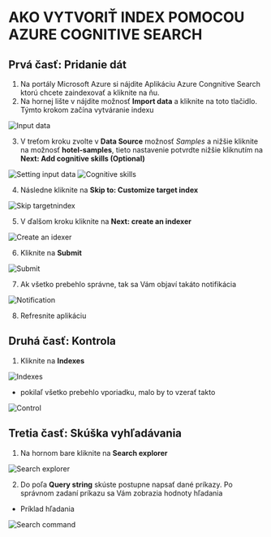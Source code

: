 # AKO VYTVORIŤ INDEX POMOCOU AZURE COGNITIVE SEARCH


## Prvá časť: Pridanie dát

1. Na portály Microsoft Azure si nájdite Aplikáciu Azure Congnitive Search ktorú chcete zaindexovať a kliknite na ňu. 
2. Na hornej lište v nájdite možnosť **Import data** a kliknite na toto tlačidlo. Týmto krokom začína vytváranie indexu

![Input data](https://github.com/michal552703/Vedecky-projekt/blob/main/tutorials/img/creat_input_data.png)

3. V treťom kroku zvolte v **Data Source** možnosť _Samples_ a nižšie kliknite na možnosť **hotel-samples**, tieto nastavenie potvrdte nižšie kliknutím na 
**Next: Add cognitive skills (Optional)**

![Setting input data](https://github.com/michal552703/Vedecky-projekt/blob/main/tutorials/img/settong_input_data.png)
![Cognitive skills](https://github.com/michal552703/Vedecky-projekt/blob/main/tutorials/img/cognitive_skills.png)

4. Následne kliknite na **Skip to: Customize target index**

![Skip targetnindex](https://github.com/michal552703/Vedecky-projekt/blob/main/tutorials/img/skip_target_index.png)

5. V ďalšom kroku kliknite na **Next: create an indexer**

![Create an idexer](https://github.com/michal552703/Vedecky-projekt/blob/main/tutorials/img/create_an_indexer.png)

6. Kliknite na **Submit**

![Submit](https://github.com/michal552703/Vedecky-projekt/blob/main/tutorials/img/submit.png)

7. Ak všetko prebehlo správne, tak sa Vám objaví takáto notifikácia

![Notification](https://github.com/michal552703/Vedecky-projekt/blob/main/tutorials/img/notification_2.png)

8. Refresnite aplikáciu 


## Druhá časť: Kontrola

1. Kliknite na **Indexes**

![Indexes](https://github.com/michal552703/Vedecky-projekt/blob/main/tutorials/img/indexes.png)

- pokilaľ všetko prebehlo vporiadku, malo by to vzerať takto

![Control](https://github.com/michal552703/Vedecky-projekt/blob/main/tutorials/img/control.png)


## Tretia časť: Skúška vyhľadávania

1. Na hornom bare kliknite na **Search explorer**

![Search explorer](https://github.com/michal552703/Vedecky-projekt/blob/main/tutorials/img/search_explorer.png)

2. Do poľa **Query string** skúste postupne napsať dané príkazy. Po správnom zadaní príkazu sa Vám zobrazia hodnoty hľadania
- Príklad hľadania

![Search command](https://github.com/michal552703/Vedecky-projekt/blob/main/tutorials/img/search_command.png)
